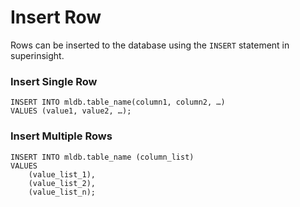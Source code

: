 # Insert Row

Rows can be inserted to the database using the `INSERT` statement in superinsight.

### Insert Single Row
```
INSERT INTO mldb.table_name(column1, column2, …)
VALUES (value1, value2, …);

```


### Insert Multiple Rows
```
INSERT INTO mldb.table_name (column_list)
VALUES
    (value_list_1),
    (value_list_2),
    (value_list_n);

```
